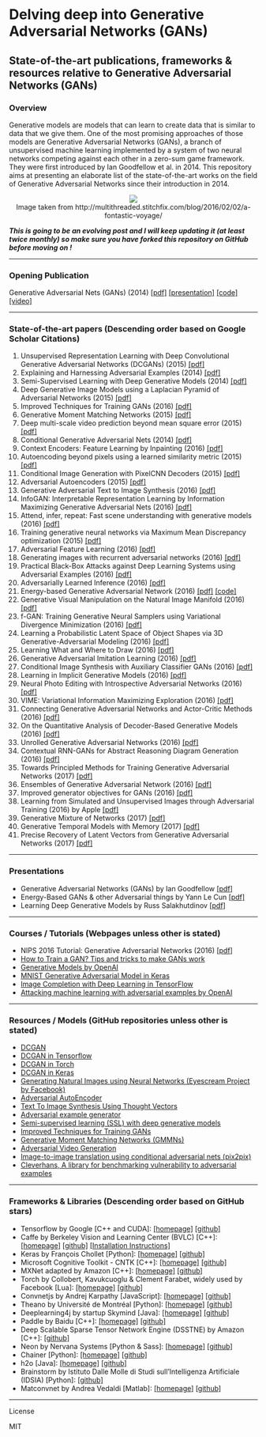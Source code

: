 # Delving deep into Generative Adversarial Networks (GANs) 


## State-of-the-art publications, frameworks & resources relative to Generative Adversarial Networks (GANs) 

### Overview
Generative models are models that can learn to create data that is similar to data that we give them. One of the most promising approaches of those models are Generative Adversarial Networks (GANs), a branch of unsupervised machine learning implemented by a system of two neural networks competing against each other in a zero-sum game framework. They were first introduced by Ian Goodfellow et al. in 2014. This repository aims at presenting an elaborate list of the state-of-the-art works on the field of Generative Adversarial Networks since their introduction in 2014.

<p align="center">
  <img src="https://raw.githubusercontent.com/GKalliatakis/Delving-deep-into-GANs/master/GAN.gif?raw=true"/><br>
  Image taken from http://multithreaded.stitchfix.com/blog/2016/02/02/a-fontastic-voyage/<br>
</p>

**_This is going to be an evolving post and I will keep updating it (at least twice monthly) so make sure you have forked this repository on GitHub before moving on !_**

---



### Opening Publication 
Generative Adversarial Nets (GANs) (2014) [[pdf]](https://arxiv.org/pdf/1406.2661v1.pdf)  [[presentation]](http://www.iangoodfellow.com/slides/2016-12-04-NIPS.pdf) [[code]](https://github.com/goodfeli/adversarial) [[video]](https://www.youtube.com/watch?v=HN9NRhm9waY)

---

### State-of-the-art papers (Descending order based on Google Scholar Citations)

1. Unsupervised Representation Learning with Deep Convolutional Generative Adversarial Networks (DCGANs) (2015) [[pdf]](https://arxiv.org/pdf/1511.06434v2.pdf) 
2. Explaining and Harnessing Adversarial Examples (2014) [[pdf]](https://arxiv.org/pdf/1412.6572.pdf)
3. Semi-Supervised Learning with Deep Generative Models (2014) [[pdf]]( https://arxiv.org/pdf/1406.5298v2.pdf )
4. Deep Generative Image Models using a Laplacian Pyramid of Adversarial Networks (2015) [[pdf]](http://papers.nips.cc/paper/5773-deep-generative-image-models-using-a-laplacian-pyramid-of-adversarial-networks.pdf)
5. Improved Techniques for Training GANs (2016) [[pdf]](https://arxiv.org/pdf/1606.03498v1.pdf)
6. Generative Moment Matching Networks (2015) [[pdf]](http://www.jmlr.org/proceedings/papers/v37/li15.pdf)
7. Deep multi-scale video prediction beyond mean square error (2015) [[pdf]](https://arxiv.org/pdf/1511.05440.pdf)
8. Conditional Generative Adversarial Nets (2014) [[pdf]](https://arxiv.org/pdf/1411.1784v1.pdf)
9. Context Encoders: Feature Learning by Inpainting (2016) [[pdf]](http://www.cv-foundation.org/openaccess/content_cvpr_2016/papers/Pathak_Context_Encoders_Feature_CVPR_2016_paper.pdf)
10. Autoencoding beyond pixels using a learned similarity metric (2015) [[pdf]](https://arxiv.org/pdf/1512.09300.pdf)
11. Conditional Image Generation with PixelCNN Decoders (2015) [[pdf]](https://arxiv.org/pdf/1606.05328.pdf)  
12. Adversarial Autoencoders (2015) [[pdf]](https://arxiv.org/pdf/1511.05644.pdf)
13. Generative Adversarial Text to Image Synthesis (2016) [[pdf]](http://www.jmlr.org/proceedings/papers/v48/reed16.pdf)
14. InfoGAN: Interpretable Representation Learning by Information Maximizing Generative Adversarial Nets (2016) [[pdf]](https://arxiv.org/pdf/1606.03657v1.pdf)
15. Attend, infer, repeat: Fast scene understanding with generative models (2016) [[pdf]](https://arxiv.org/pdf/1603.08575.pdf) 
16. Training generative neural networks via Maximum Mean Discrepancy optimization (2015) [[pdf]](https://arxiv.org/pdf/1505.03906.pdf)
17. Adversarial Feature Learning (2016) [[pdf]](https://arxiv.org/pdf/1605.09782.pdf)
18. Generating images with recurrent adversarial networks (2016) [[pdf]](https://arxiv.org/pdf/1602.05110.pdf)
19. Practical Black-Box Attacks against Deep Learning Systems using Adversarial Examples (2016) [[pdf]](https://arxiv.org/pdf/1602.02697.pdf)
20. Adversarially Learned Inference (2016) [[pdf]](https://arxiv.org/pdf/1606.00704.pdf)
21. Energy-based Generative Adversarial Network (2016) [[pdf]](https://arxiv.org/pdf/1609.03126v3.pdf) [[code]](https://github.com/dyelax/Adversarial_Video_Generation)
22. Generative Visual Manipulation on the Natural Image Manifold (2016) [[pdf]](https://arxiv.org/pdf/1609.03552.pdf)
23. f-GAN: Training Generative Neural Samplers using Variational Divergence Minimization (2016) [[pdf]](http://papers.nips.cc/paper/6066-tagger-deep-unsupervised-perceptual-grouping.pdf)
24. Learning a Probabilistic Latent Space of Object Shapes via 3D Generative-Adversarial Modeling (2016) [[pdf]](https://arxiv.org/pdf/1610.07584.pdf)
25. Learning What and Where to Draw (2016) [[pdf]](https://arxiv.org/pdf/1610.02454v1.pdf) 
26. Generative Adversarial Imitation Learning (2016) [[pdf]](http://papers.nips.cc/paper/6391-generative-adversarial-imitation-learning.pdf)
27. Conditional Image Synthesis with Auxiliary Classifier GANs (2016) [[pdf]](https://arxiv.org/pdf/1610.09585.pdf)
28. Learning in Implicit Generative Models (2016) [[pdf]](https://arxiv.org/pdf/1610.03483.pdf)
29. Neural Photo Editing with Introspective Adversarial Networks (2016) [[pdf]](https://arxiv.org/pdf/1609.07093.pdf)
30. VIME: Variational Information Maximizing Exploration (2016) [[pdf]](http://papers.nips.cc/paper/6591-vime-variational-information-maximizing-exploration.pdf)
31. Connecting Generative Adversarial Networks and Actor-Critic Methods (2016) [[pdf]](https://arxiv.org/pdf/1610.01945.pdf)
32. On the Quantitative Analysis of Decoder-Based Generative Models (2016) [[pdf]](https://arxiv.org/pdf/1611.04273.pdf)
33. Unrolled Generative Adversarial Networks (2016) [[pdf]](https://arxiv.org/pdf/1611.02163.pdf)
34. Contextual RNN-GANs for Abstract Reasoning Diagram Generation (2016) [[pdf]](https://arxiv.org/pdf/1609.09444.pdf)
35. Towards Principled Methods for Training Generative Adversarial Networks (2017) [[pdf]](https://arxiv.org/pdf/1701.04862.pdf)
36. Ensembles of Generative Adversarial Network (2016) [[pdf]](https://arxiv.org/pdf/1612.00991.pdf)
37. Improved generator objectives for GANs (2016) [[pdf]](https://arxiv.org/pdf/1612.02780.pdf)
38. Learning from Simulated and Unsupervised Images through Adversarial Training (2016) by Apple [[pdf]](https://arxiv.org/pdf/1612.07828.pdf)
39. Generative Mixture of Networks (2017) [[pdf]](https://arxiv.org/pdf/1702.03307.pdf)
40. Generative Temporal Models with Memory (2017) [[pdf]](https://arxiv.org/pdf/1702.04649.pdf)
41. Precise Recovery of Latent Vectors from Generative Adversarial Networks (2017) [[pdf]](https://openreview.net/pdf?id=HJC88BzFl)


----------


### Presentations
- Generative Adversarial Networks (GANs) by Ian Goodfellow [[pdf]](http://www.iangoodfellow.com/slides/2016-12-04-NIPS.pdf) 
- Energy-Based GANs & other Adversarial things by Yann Le Cun [[pdf]](http://papers.nips.cc/paper/4824-imagenet-classification-with-deep-convolutional-neural-networks.pdf)
- Learning Deep Generative Models by Russ Salakhutdinov [[pdf]](http://www.cs.toronto.edu/~rsalakhu/talk_Montreal_2016_Salakhutdinov.pdf) 

----------

### Courses / Tutorials (Webpages unless other is stated)
- NIPS 2016 Tutorial: Generative Adversarial Networks (2016) [[pdf]](https://arxiv.org/pdf/1701.00160.pdf)
- [How to Train a GAN? Tips and tricks to make GANs work](https://github.com/soumith/ganhacks)
- [Generative Models by OpenAI](https://openai.com/blog/generative-models/)
- [MNIST Generative Adversarial Model in Keras](https://oshearesearch.com/index.php/2016/07/01/mnist-generative-adversarial-model-in-keras/)
- [Image Completion with Deep Learning in TensorFlow](http://bamos.github.io/2016/08/09/deep-completion/)
- [Attacking machine learning with adversarial examples by OpenAI](https://openai.com/blog/adversarial-example-research/)

----------


### Resources / Models (GitHub repositories unless other is stated)
- [DCGAN](https://github.com/Newmu/dcgan_code) 
- [DCGAN in Tensorflow](https://github.com/carpedm20/DCGAN-tensorflow)
- [DCGAN in Torch](https://github.com/soumith/dcgan.torch)
- [DCGAN in Keras](https://github.com/jacobgil/keras-dcgan)
- [Generating Natural Images using Neural Networks (Eyescream Project by Facebook)](https://github.com/facebook/eyescream)
- [Adversarial AutoEncoder](https://github.com/musyoku/adversarial-autoencoder)
- [Text To Image Synthesis Using Thought Vectors](https://github.com/paarthneekhara/text-to-image) 
- [Adversarial example generator](https://github.com/e-lab/torch-toolbox/tree/master/Adversarial) 
- [Semi-supervised learning (SSL) with deep generative models](https://github.com/dpkingma/nips14-ssl)
- [Improved Techniques for Training GANs](https://github.com/openai/improved-gan)
- [Generative Moment Matching Networks (GMMNs)](https://github.com/yujiali/gmmn)
- [Adversarial Video Generation](https://github.com/dyelax/Adversarial_Video_Generation)
- [Image-to-image translation using conditional adversarial nets (pix2pix)](https://github.com/phillipi/pix2pix	)
- [Cleverhans, A library for benchmarking vulnerability to adversarial examples](https://github.com/openai/cleverhans)

----------

### Frameworks & Libraries (Descending order based on GitHub stars)
- Tensorflow by Google  [C++ and CUDA]: [[homepage]](https://www.tensorflow.org/) [[github]](https://github.com/tensorflow/tensorflow)
- Caffe by Berkeley Vision and Learning Center (BVLC)  [C++]: [[homepage]](http://caffe.berkeleyvision.org/) [[github]](https://github.com/BVLC/caffe) [[Installation Instructions]](Caffe_Installation/README.md)
- Keras by François Chollet  [Python]: [[homepage]](https://keras.io/) [[github]](https://github.com/fchollet/keras)
- Microsoft Cognitive Toolkit - CNTK  [C++]: [[homepage]](https://www.microsoft.com/en-us/research/product/cognitive-toolkit/) [[github]](https://github.com/Microsoft/CNTK)
- MXNet adapted by Amazon  [C++]: [[homepage]](http://mxnet.io/) [[github]](https://github.com/dmlc/mxnet)
- Torch by Collobert, Kavukcuoglu & Clement Farabet, widely used by Facebook  [Lua]: [[homepage]](http://torch.ch/) [[github]](https://github.com/torch) 
- Convnetjs by Andrej Karpathy [JavaScript]: [[homepage]](http://cs.stanford.edu/people/karpathy/convnetjs/) [[github]](https://github.com/karpathy/convnetjs)
- Theano by Université de Montréal  [Python]: [[homepage]](http://deeplearning.net/software/theano/) [[github]](https://github.com/Theano/Theano) 
- Deeplearning4j by startup Skymind  [Java]: [[homepage]](https://deeplearning4j.org/) [[github]](https://github.com/deeplearning4j/deeplearning4j) 
- Paddle by Baidu  [C++]: [[homepage]](http://www.paddlepaddle.org/) [[github]](https://github.com/PaddlePaddle/Paddle) 
- Deep Scalable Sparse Tensor Network Engine (DSSTNE) by Amazon  [C++]: [[github]](https://github.com/amznlabs/amazon-dsstne) 
- Neon by Nervana Systems  [Python & Sass]: [[homepage]](http://neon.nervanasys.com/docs/latest/) [[github]](https://github.com/NervanaSystems/neon) 
- Chainer  [Python]: [[homepage]](http://chainer.org/) [[github]](https://github.com/pfnet/chainer) 
- h2o  [Java]: [[homepage]](http://www.h2o.ai/) [[github]](https://github.com/h2oai/h2o-3) 
- Brainstorm by Istituto Dalle Molle di Studi sull’Intelligenza Artificiale (IDSIA)  [Python]: [[github]](https://github.com/IDSIA/brainstorm)
- Matconvnet by Andrea Vedaldi  [Matlab]: [[homepage]](http://www.vlfeat.org/matconvnet/) [[github]](https://github.com/vlfeat/matconvnet) 


----

License

MIT


[//]: # (These are reference links used in the body of this note and get stripped out when the markdown processor does its job. There is no need to format nicely because it shouldn't be seen. Thanks SO - http://stackoverflow.com/questions/4823468/store-comments-in-markdown-syntax)


   [dill]: <https://github.com/joemccann/dillinger>
   [git-repo-url]: <https://github.com/joemccann/dillinger.git>
   [john gruber]: <http://daringfireball.net>
   [@thomasfuchs]: <http://twitter.com/thomasfuchs>
   [df1]: <http://daringfireball.net/projects/markdown/>
   [markdown-it]: <https://github.com/markdown-it/markdown-it>
   [Ace Editor]: <http://ace.ajax.org>
   [node.js]: <http://nodejs.org>
   [Twitter Bootstrap]: <http://twitter.github.com/bootstrap/>
   [keymaster.js]: <https://github.com/madrobby/keymaster>
   [jQuery]: <http://jquery.com>
   [@tjholowaychuk]: <http://twitter.com/tjholowaychuk>
   [express]: <http://expressjs.com>
   [AngularJS]: <http://angularjs.org>
   [Gulp]: <http://gulpjs.com>

   [PlDb]: <https://github.com/joemccann/dillinger/tree/master/plugins/dropbox/README.md>
   [PlGh]:  <https://github.com/joemccann/dillinger/tree/master/plugins/github/README.md>
   [PlGd]: <https://github.com/joemccann/dillinger/tree/master/plugins/googledrive/README.md>
   [PlOd]: <https://github.com/joemccann/dillinger/tree/master/plugins/onedrive/README.md>

